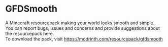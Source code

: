 # GFDSmooth
A Minecraft resourcepack making your world looks smooth and simple.\
You can report bugs, issues and concerns and provide suggestions about the resourcepack here.\
To download the pack, visit https://modrinth.com/resourcepack/gfdsmooth
